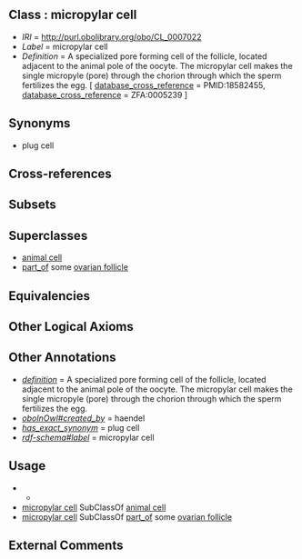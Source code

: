 
## Class : micropylar cell

 * *IRI* = http://purl.obolibrary.org/obo/CL_0007022
 * *Label* = micropylar cell
 * *Definition* = A specialized pore forming cell of the follicle, located adjacent to the animal pole of the oocyte. The micropylar cell makes the single micropyle (pore) through the chorion through which the sperm fertilizes the egg. [ [database_cross_reference](../../ef/oboInOwl#hasDbXref.md) = PMID:18582455, [database_cross_reference](../../ef/oboInOwl#hasDbXref.md) = ZFA:0005239 ]

## Synonyms

 * plug cell

## Cross-references


## Subsets


## Superclasses

 * [animal cell](../../CL/48/CL_0000548.md)
 * [part_of](../../BFO/50/BFO_0000050.md) some [ovarian follicle](../../UBERON/05/UBERON_0001305.md)

## Equivalencies


## Other Logical Axioms


## Other Annotations

 * *[definition](../../IAO/15/IAO_0000115.md)* = A specialized pore forming cell of the follicle, located adjacent to the animal pole of the oocyte. The micropylar cell makes the single micropyle (pore) through the chorion through which the sperm fertilizes the egg.
 * *[oboInOwl#created_by](../../oboInOwl#created/by/oboInOwl#created_by.md)* = haendel
 * *[has_exact_synonym](../../ym/oboInOwl#hasExactSynonym.md)* = plug cell
 * *[rdf-schema#label](../../el/rdf-schema#label.md)* = micropylar cell

## Usage

 * -
 * [micropylar cell](../../CL/22/CL_0007022.md) SubClassOf [animal cell](../../CL/48/CL_0000548.md)
 * [micropylar cell](../../CL/22/CL_0007022.md) SubClassOf [part_of](../../BFO/50/BFO_0000050.md) some [ovarian follicle](../../UBERON/05/UBERON_0001305.md)

## External Comments

